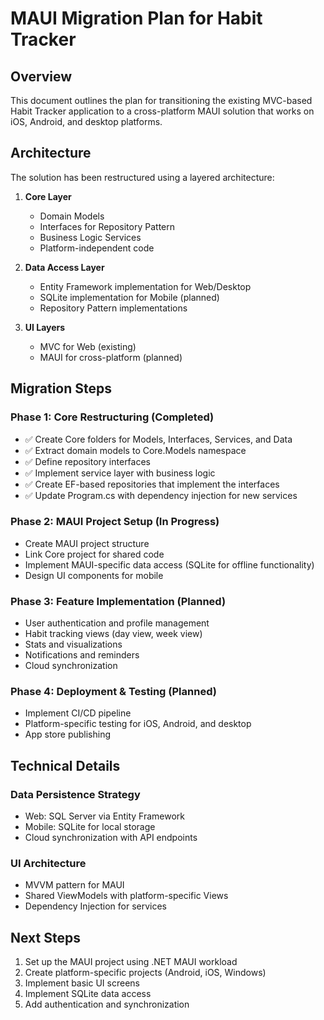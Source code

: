 # MAUI Migration Plan for Habit Tracker

## Overview

This document outlines the plan for transitioning the existing MVC-based Habit Tracker application to a cross-platform MAUI solution that works on iOS, Android, and desktop platforms.

## Architecture

The solution has been restructured using a layered architecture:

1. **Core Layer**
   - Domain Models
   - Interfaces for Repository Pattern
   - Business Logic Services
   - Platform-independent code

2. **Data Access Layer**
   - Entity Framework implementation for Web/Desktop
   - SQLite implementation for Mobile (planned)
   - Repository Pattern implementations

3. **UI Layers**
   - MVC for Web (existing)
   - MAUI for cross-platform (planned)

## Migration Steps

### Phase 1: Core Restructuring (Completed)
- ✅ Create Core folders for Models, Interfaces, Services, and Data
- ✅ Extract domain models to Core.Models namespace
- ✅ Define repository interfaces
- ✅ Implement service layer with business logic
- ✅ Create EF-based repositories that implement the interfaces
- ✅ Update Program.cs with dependency injection for new services

### Phase 2: MAUI Project Setup (In Progress)
- Create MAUI project structure
- Link Core project for shared code
- Implement MAUI-specific data access (SQLite for offline functionality)
- Design UI components for mobile

### Phase 3: Feature Implementation (Planned)
- User authentication and profile management
- Habit tracking views (day view, week view)
- Stats and visualizations
- Notifications and reminders
- Cloud synchronization

### Phase 4: Deployment & Testing (Planned)
- Implement CI/CD pipeline
- Platform-specific testing for iOS, Android, and desktop
- App store publishing

## Technical Details

### Data Persistence Strategy
- Web: SQL Server via Entity Framework
- Mobile: SQLite for local storage
- Cloud synchronization with API endpoints

### UI Architecture
- MVVM pattern for MAUI
- Shared ViewModels with platform-specific Views
- Dependency Injection for services

## Next Steps

1. Set up the MAUI project using .NET MAUI workload
2. Create platform-specific projects (Android, iOS, Windows)
3. Implement basic UI screens
4. Implement SQLite data access
5. Add authentication and synchronization